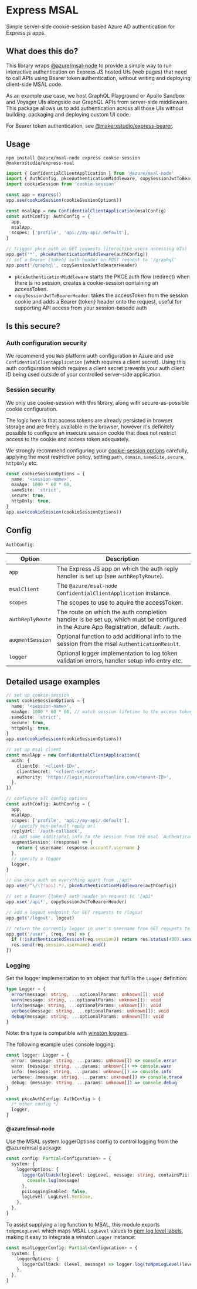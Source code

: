 # Express MSAL

Simple server-side cookie-session based Azure AD authentication for Express.js apps.

## What does this do?

This library wraps [@azure/msal-node](https://www.npmjs.com/package/@azure/msal-node) to provide a simple way to run interactive authentication on Express JS hosted UIs (web pages) that need to call APIs using Bearer token authentication, without writing and deploying client-side MSAL code.

As an example use case, we host GraphQL Playground or Apollo Sandbox and Voyager UIs alongside our GraphQL APIs from server-side middleware. This package allows us to add authentication across all those UIs without building, packaging and deploying custom UI code.

For Bearer token authentication, see [@makerxstudio/express-bearer](https://github.com/MakerXStudio/express-bearer).

## Usage

```
npm install @azure/msal-node express cookie-session @makerxstudio/express-msal
```

```ts
import { ConfidentialClientApplication } from '@azure/msal-node'
import { AuthConfig, pkceAuthenticationMiddleware, copySessionJwtToBearerHeader } from '@makerxstudio/express-msal'
import cookieSession from 'cookie-session'

const app = express()
app.use(cookieSession(cookieSessionOptions))

const msalApp = new ConfidentialClientApplication(msalConfig)
const authConfig: AuthConfig = {
  app,
  msalApp,
  scopes: ['profile', 'api://my-api/.default'],
}

// trigger pkce auth on GET requests (iteractive users accessing UIs)
app.get('*', pkceAuthenticationMiddleware(authConfig))
// set a Bearer {token} auth header on POST request to '/graphql'
app.post('/graphql', copySessionJwtToBearerHeader)
```

- `pkceAuthenticationMiddleware` starts the PKCE auth flow (redirect) when there is no session, creates a cookie-session containing an accessToken.
- `copySessionJwtToBearerHeader`: takes the accessToken from the session cookie and adds a Bearer {token} header onto the request, useful for supporting API access from your session-basedd auth

## Is this secure?

### Auth configuration security

We recommend you `Web` platform auth configuration in Azure and use `ConfidentialClientApplication` (which requires a client secret). Using this auth configuration which requires a client secret prevents your auth client ID being used outside of your controlled server-side application.

### Session security

We only use cookie-session with this library, along with secure-as-possible cookie configuration.

The logic here is that access tokens are already persisted in browser storage and are freely available in the browser, however it's definitely possible to configure an insecure session cookie that does not restrict access to the cookie and access token adequately.

We strongly recommend configuring your [cookie-session options](https://github.com/expressjs/cookie-session#options) carefully, applying the most restrictive policy, setting `path`, `domain`, `sameSite`, `secure`, `httpOnly` etc.

```ts
const cookieSessionOptions = {
  name: '<session-name>',
  maxAge: 1000 * 60 * 60,
  sameSite: 'strict',
  secure: true,
  httpOnly: true,
}
app.use(cookieSession(cookieSessionOptions))
```

## Config

`AuthConfig`:

| Option           | Description                                                                                                                            |
| ---------------- | -------------------------------------------------------------------------------------------------------------------------------------- |
| `app`            | The Express JS app on which the auth reply handler is set up (see `authReplyRoute`).                                                   |
| `msalClient`     | The `@azure/msal-node ConfidentialClientApplication` instance.                                                                         |
| `scopes`         | The scopes to use to aquire the accessToken.                                                                                           |
| `authReplyRoute` | The route on which the auth completion handler is be set up, which must be configured in the Azure App Registration, default: `/auth`. |
| `augmentSession` | Optional function to add additional info to the session from the msal `AuthenticationResult`.                                          |
| `logger`         | Optional logger implementation to log token validation errors, handler setup info entry etc.                                           |

## Detailed usage examples

```ts
// set up cookie-session
const cookieSessionOptions = {
  name: '<session-name>',
  maxAge: 1000 * 60 * 60, // match session lifetime to the access token
  sameSite: 'strict',
  secure: true,
  httpOnly: true,
}
app.use(cookieSession(cookieSessionOptions))

// set up msal client
const msalApp = new ConfidentialClientApplication({
  auth: {
    clientId: '<client-ID>',
    clientSecret: '<client-secret>'
    authority: 'https://login.microsoftonline.com/<tenant-ID>',
  },
})

// configure all config options
const authConfig: AuthConfig = {
  app,
  msalApp,
  scopes: ['profile', 'api://my-api/.default'],
  // specify non-default reply url
  replyUrl: '/auth-callback',
  // add some additional info to the session from the msal `AuthenticationResult`
  augmentSession: (response) => {
    return { username: response.account?.username }
  },
  // specify a logger
  logger,
}

// use pkce auth on everything apart from ./api*
app.use(/^\/(?!api).*/, pkceAuthenticationMiddleware(authConfig))

// set a Bearer {token} auth header on request to '/api*
app.use('/api*', copySessionJwtToBearerHeader)

// add a logout endpoint for GET requests to /logout
app.get('/logout', logout)

// return the currently logger in user's username from GET requests to /user
app.get('/user', (req, res) => {
  if (!isAuthenticatedSession(req.session)) return res.status(400).send('Not logged in').end()
  res.send(req.session.username).end()
})
```

### Logging

Set the logger implementation to an object that fulfills the `Logger` definition:

```ts
type Logger = {
  error(message: string, ...optionalParams: unknown[]): void
  warn(message: string, ...optionalParams: unknown[]): void
  info(message: string, ...optionalParams: unknown[]): void
  verbose(message: string, ...optionalParams: unknown[]): void
  debug(message: string, ...optionalParams: unknown[]): void
}
```

Note: this type is compatible with [winston loggers](https://github.com/winstonjs/winston).

The following example uses console logging:

```ts
const logger: Logger = {
  error: (message: string, ...params: unknown[]) => console.error
  warn: (message: string, ...params: unknown[]) => console.warn
  info: (message: string, ...params: unknown[]) => console.info
  verbose: (message: string, ...params: unknown[]) => console.trace
  debug: (message: string, ...params: unknown[]) => console.debug
}

const pkceAuthConfig: AuthConfig = {
  /* other config */
  logger,
}
```

#### @azure/msal-node

Use the MSAL system loggerOptions config to control logging from the @azure/msal package:

```ts
const config: Partial<Configuration> = {
  system: {
    loggerOptions: {
      loggerCallback(loglevel: LogLevel, message: string, containsPii: boolean) {
        console.log(message)
      },
      piiLoggingEnabled: false,
      logLevel: LogLevel.Verbose,
    },
  },
}
```

To assist supplying a log function to MSAL, this module exports `toNpmLogLevel` which maps MSAL `LogLevel` values to [npm log level labels](https://github.com/winstonjs/winston#logging-levels), making it easy to integrate a winston `Logger` instance:

```ts
const msalLoggerConfig: Partial<Configuration> = {
  system: {
    loggerOptions: {
      loggerCallback: (level, message) => logger.log(toNpmLogLevel(level), message),
    },
  },
}
```
